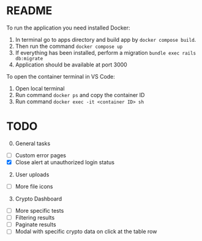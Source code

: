 # README

To run the application you need installed Docker:

1. In terminal go to apps directory and build app by `docker compose build`.
2. Then run the command `docker compose up`
3. If everything has been installed, perform a migration `bundle exec rails db:migrate`
4. Application should be available at port 3000


To open the container terminal in VS Code:
1. Open local terminal
2. Run command `docker ps` and copy the container ID
3. Run command `docker exec -it <container ID> sh`

# TODO

0. General tasks
- [ ] Custom error pages
- [x] Close alert at unauthorized login status

2. User uploads
- [ ] More file icons

3. Crypto Dashboard
- [ ] More specific tests
- [ ] Filtering results
- [ ] Paginate results
- [ ] Modal with specific crypto data on click at the table row
